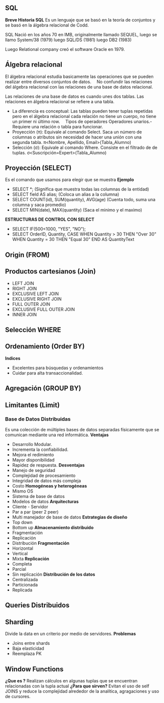 ## SQL
**Breve Historia SQL**
Es un lenguaje que se basó en la teoría de conjuntos y se basó en la álgebra relacional de Codd. 

SQL Nació en los años 70 en IMB, originalmente llamado SEQUEL, 
luego se llamo System/38 (1979) 
luego SQL/DS (1981)
luego DB2 (1983)

Luego Relational company creó el software Oracle en 1979.  

## Álgebra relacional
El álgebra relacional estudia basicamente las operaciones que se pueden realizar entre diversos conjuntos de datos.
⠀
No confundir las relaciones del álgebra relacional con las relaciones de una base de datos relacional.

Las relaciones de una base de datos es cuando unes dos tablas.
Las relaciones en álgebra relacional se refiere a una tabla.
- La diferencia es conceptual: Las tablas pueden tener tuplas repetidas pero en el álgebra relacional cada relación no tiene un cuerpo, no tiene un primer ni último row.
⠀
Tipos de operadores
Operadores unarios.- Requiere una relación o tabla para funcionar.
- Proyección (π): Equivale al comando Select. Saca un número de columnas o atributos sin necesidad de hacer una unión con una segunda tabla.
π<Nombre, Apellido, Email>(Tabla_Alumno)
⠀
- Selección (σ): Equivale al comando Where. Consiste en el filtrado de de tuplas.
σ<Suscripción=Expert>(Tabla_Alumno)

## Proyección (SELECT)
Es el comando que usamos para elegir que se muestra
**Ejemplo**
- SELECT *; (Significa que muestra todas las columnas de la entidad)
- SELECT field AS alias; (Coloca un alias a la columna)
- SELECT COUNT(id), SUM(quantity), AVG(age) (Cuenta todo, suma una columna y saca promedio)
- SELECT MIN(date), MAX(quantity) (Saca el minimo y el maximo)

**ESTRUCTURAS DE CONTROL CON SELECT**
- SELECT IF(500<1000, "YES", "NO");
- SELECT OrderID, Quantity,
CASE
    WHEN Quantity > 30 THEN "Over 30"
    WHEN Quantity = 30 THEN "Equal 30"
END AS QuantityText

## Origin (FROM)

## Productos cartesianos (Join)
- LEFT JOIN
- RIGHT JOIN
- EXCLUSIVE LEFT JOIN
- EXCLUSIVE RIGHT JOIN 
- FULL OUTER JOIN
- EXCLUSIVE FULL OUTER JOIN
- INNER JOIN

## Selección WHERE

## Ordenamiento (Order BY)
**Indices**
- Excelentes para búsquedas y ordenamientos
- Cuidar para alta transaccionalidad.

## Agregación (GROUP BY)

## Limitantes (Limit)

### Base de Datos Distribuidas
Es una colección de múltiples bases de datos separadas físicamente que se comunican mediante una red informática.
**Ventajas**
- Desarrollo Modular.
- Incrementa la confiabilidad.
- Mejora el redimiento
- Mayor disponibilidad
- Rapidez de respuesta.
**Desventajas**
- Manejo de seguridad
- Complejidad de procesamiento
- Integridad de datos más compleja
- Costo
**Homogéneas y heterogéneas**
- Mismo OS
- Sistema de base de datos
- Modelos de datos
**Arquitecturas**
- Cliente - Servidor
- Par a par (peer 2 peer)
- Multi manejador de base de datos
**Estrategias de diseño**
- Top down
- Bottom up
**Almacenamiento distribuido**
- Fragmentación
- Replicación
- Distribución
**Fragmentación**
- Horizontal
- Vertical
- Mixta
**Replicación**
- Completa
- Parcial
- Sin replicación
**Distribución de los datos**
- Centralizada
- Particionada
- Replicada

## Queries Distribuidos

## Sharding 
Divide la data en un criterio por medio de servidores. 
**Problemas**
- Joins entre shards
- Baja elasticidad
- Reemplaza PK

## Window Functions
**¿Que es ?**
Realizan cálculos en algunas tuplas que se encuentran relacionadas con la tupla actual
**¿Para que sirven?**
Evitan el uso de self JOINS y reduce la complejidad alrededor de la analítica,
agragaciones y uso de cursores.
